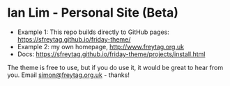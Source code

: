 # Ian Lim - Personal Site (Beta)

* Example 1: This repo builds directly to GitHub pages: https://sfreytag.github.io/friday-theme/
* Example 2: my own homepage, http://www.freytag.org.uk
* Docs: https://sfreytag.github.io/friday-theme/projects/install.html

The theme is free to use, but if you do use it, it would be great to hear from you. Email simon@freytag.org.uk - thanks!

